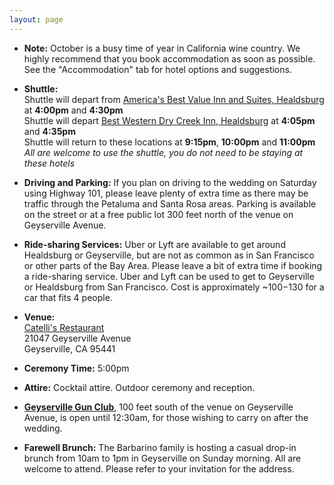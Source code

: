 ```yaml
---
layout: page
---
```


- __Note:__ October is a busy time of year in California wine country. We highly recommend that you book accommodation as soon as possible. See the "Accommodation" tab for hotel options and suggestions.

- __Shuttle:__  
	Shuttle will depart from [America's Best Value Inn and Suites, Healdsburg](https://www.redlion.com/healdsburg) at __4:00pm__ and __4:30pm__  
	Shuttle will depart [Best Western Dry Creek Inn, Healdsburg](http://www.drycreekinn.com/) at __4:05pm__ and __4:35pm__  
	Shuttle will return to these locations at __9:15pm__, __10:00pm__ and __11:00pm__   
	_All are welcome to use the shuttle, you do not need to be staying at these hotels_

- __Driving and Parking:__ If you plan on driving to the wedding on Saturday using Highway 101, please leave plenty of extra time as there may be traffic through the Petaluma and Santa Rosa areas. Parking is available on the street or at a free public lot 300 feet north of the venue on Geyserville Avenue. 

- __Ride-sharing Services:__ Uber or Lyft are available to get around Healdsburg or Geyserville, but are not as common as in San Francisco or other parts of the Bay Area. Please leave a bit of extra time if booking a ride-sharing service. Uber and Lyft can be used to get to Geyserville or Healdsburg from San Francisco. Cost is approximately ~$100-$130 for a car that fits 4 people.

- __Venue:__  
	[Catelli's Restaurant](http://www.mycatellis.com/)  
	21047 Geyserville Avenue  
	Geyserville, CA 95441  
	
- __Ceremony Time:__ 5:00pm

- __Attire:__ Cocktail attire. Outdoor ceremony and reception. 

- __[Geyserville Gun Club](https://www.geyservillegunclub.com/)__, 100 feet south of the venue on Geyserville Avenue, is open until 12:30am, for those wishing to carry on after the wedding.

- __Farewell Brunch:__ The Barbarino family is hosting a casual drop-in brunch from 10am to 1pm in Geyserville on Sunday morning. All are welcome to attend. Please refer to your invitation for the address.